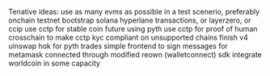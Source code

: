 Tenative ideas:
use as many evms as possible in a test scenerio, preferably onchain testnet
bootstrap solana hyperlane transactions, or layerzero, or ccip
use cctp for stable coin future using pyth
use cctp for proof of human crosschain to make cctp kyc compliant on unsupported chains
finish v4 uinswap hok for pyth trades
simple frontend to sign messages for metamask connected through modified reown (walletconnect) sdk
integrate worldcoin in some capacity
